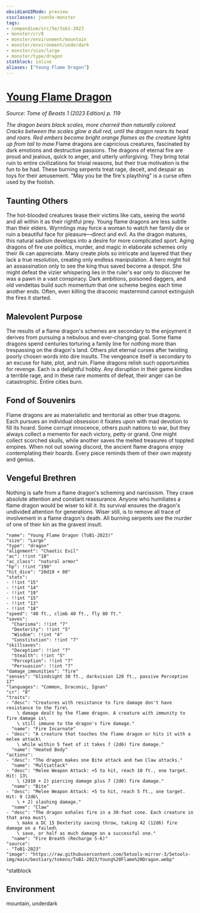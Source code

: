 ```yaml
---
obsidianUIMode: preview
cssclasses: json5e-monster
tags:
- compendium/src/5e/tob1-2023
- monster/cr/8
- monster/environment/mountain
- monster/environment/underdark
- monster/size/large
- monster/type/dragon
statblock: inline
aliases: ["Young Flame Dragon"]
---
```

# [Young Flame Dragon](Mechanics\bestiary\dragon/young-flame-dragon-tob1-2023.md)
*Source: Tome of Beasts 1 (2023 Edition) p. 119*  

*The dragon bears black scales, more charred than naturally colored. Cracks between the scales glow a dull red, until the dragon rears its head and roars. Red embers become bright orange flames as the creature lights up from tail to maw*.Flame dragons are capricious creatures, fascinated by dark emotions and destructive passions. The dragons of eternal fire are proud and jealous, quick to anger, and utterly unforgiving. They bring total ruin to entire civilizations for trivial reasons, but their true motivation is the fun to be had. These burning serpents treat rage, deceit, and despair as toys for their amusement. "May you be the fire's plaything" is a curse often used by the foolish.

## Taunting Others

The hot-blooded creatures tease their victims like cats, seeing the world and all within it as their rightful prey. Young flame dragons are less subtle than their elders. Wyrmlings may force a woman to watch her family die or ruin a beautiful face for pleasure—direct and evil. As the dragon matures, this natural sadism develops into a desire for more complicated sport. Aging dragons of fire use politics, murder, and magic in elaborate schemes only their ilk can appreciate. Many create plots so intricate and layered that they lack a true resolution, creating only endless manipulation. A hero might foil an assassination only to see the king thus saved become a despot. She might defeat the vizier whispering lies in the ruler's ear only to discover he was a pawn in a vast conspiracy. Dark ambitions, poisoned daggers, and old vendettas build such momentum that one scheme begins each time another ends. Often, even killing the draconic mastermind cannot extinguish the fires it started.

## Malevolent Purpose

The results of a flame dragon's schemes are secondary to the enjoyment it derives from pursuing a nebulous and ever-changing goal. Some flame dragons spend centuries torturing a family line for nothing more than trespassing on the dragon's land. Others plot eternal curses after twisting poorly chosen words into dire insults. The vengeance itself is secondary to an excuse for hate, plot, and ruin. Flame dragons relish such opportunities for revenge. Each is a delightful hobby. Any disruption in their game kindles a terrible rage, and in these rare moments of defeat, their anger can be catastrophic. Entire cities burn.

## Fond of Souvenirs

Flame dragons are as materialistic and territorial as other true dragons. Each pursues an individual obsession it fixates upon with mad devotion to fill its hoard. Some corrupt innocence, others push nations to war, but they always collect a memento for each victory, petty or grand. One might collect scorched skulls, while another saves the melted treasures of toppled empires. When not out sowing discord, the ancient flame dragons enjoy contemplating their hoards. Every piece reminds them of their own majesty and genius.

## Vengeful Brethren

Nothing is safe from a flame dragon's scheming and narcissism. They crave absolute attention and constant reassurance. Anyone who humiliates a flame dragon would be wiser to kill it. Its survival ensures the dragon's undivided attention for generations. Wiser still, is to remove all trace of involvement in a flame dragon's death. All burning serpents see the murder of one of their kin as the gravest insult.

```statblock
"name": "Young Flame Dragon (ToB1-2023)"
"size": "Large"
"type": "dragon"
"alignment": "Chaotic Evil"
"ac": !!int "18"
"ac_class": "natural armor"
"hp": !!int "190"
"hit_dice": "20d10 + 80"
"stats":
- !!int "15"
- !!int "14"
- !!int "19"
- !!int "15"
- !!int "13"
- !!int "18"
"speed": "40 ft., climb 40 ft., fly 80 ft."
"saves":
  "Charisma": !!int "7"
  "Dexterity": !!int "5"
  "Wisdom": !!int "4"
  "Constitution": !!int "7"
"skillsaves":
  "Deception": !!int "7"
  "Stealth": !!int "5"
  "Perception": !!int "7"
  "Persuasion": !!int "7"
"damage_immunities": "fire"
"senses": "blindsight 30 ft., darkvision 120 ft., passive Perception 17"
"languages": "Common, Draconic, Ignan"
"cr": "8"
"traits":
- "desc": "Creatures with resistance to fire damage don't have resistance to the fire\
    \ damage dealt by the flame dragon. A creature with immunity to fire damage is\
    \ still immune to the dragon's fire damage."
  "name": "Fire Incarnate"
- "desc": "A creature that touches the flame dragon or hits it with a melee attack\
    \ while within 5 feet of it takes 7 (2d6) fire damage."
  "name": "Heated Body"
"actions":
- "desc": "The dragon makes one Bite attack and two Claw attacks."
  "name": "Multiattack"
- "desc": "Melee Weapon Attack: +5 to hit, reach 10 ft., one target. Hit: 13\
    \ (2d10 + 2) piercing damage plus 7 (2d6) fire damage."
  "name": "Bite"
- "desc": "Melee Weapon Attack: +5 to hit, reach 5 ft., one target. Hit: 9 (2d6\
    \ + 2) slashing damage."
  "name": "Claw"
- "desc": "The dragon exhales fire in a 30-foot cone. Each creature in that area must\
    \ make a DC 15 Dexterity saving throw, taking 42 (12d6) fire damage on a failed\
    \ save, or half as much damage on a successful one."
  "name": "Fire Breath (Recharge 5-6)"
"source":
- "ToB1-2023"
"image": "https://raw.githubusercontent.com/5etools-mirror-3/5etools-img/main/bestiary/tokens/ToB1-2023/Young%20Flame%20Dragon.webp"
```
^statblock

## Environment

mountain, underdark